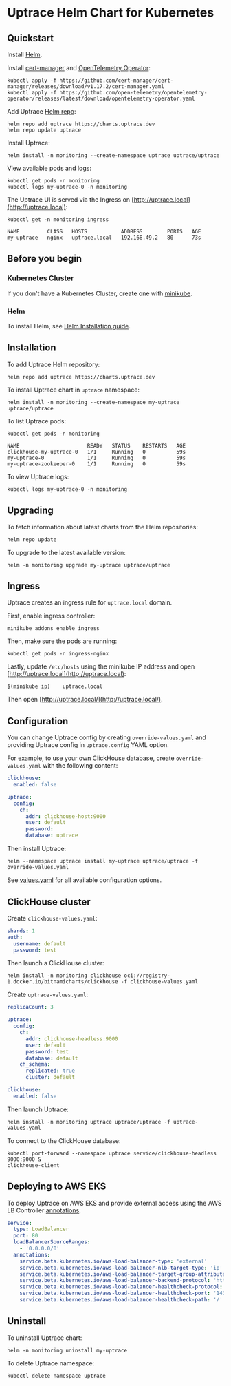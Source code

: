 # Uptrace Helm Chart for Kubernetes

## Quickstart

Install [Helm](https://helm.sh/docs/intro/install/).

Install [cert-manager](https://cert-manager.io/docs/installation/) and
[OpenTelemetry Operator](https://github.com/open-telemetry/opentelemetry-operator):

```shell
kubectl apply -f https://github.com/cert-manager/cert-manager/releases/download/v1.17.2/cert-manager.yaml
kubectl apply -f https://github.com/open-telemetry/opentelemetry-operator/releases/latest/download/opentelemetry-operator.yaml
```

Add Uptrace [Helm repo](https://github.com/uptrace/helm-charts-repository):

```shell
helm repo add uptrace https://charts.uptrace.dev
helm repo update uptrace
```

Install Uptrace:

```shell
helm install -n monitoring --create-namespace uptrace uptrace/uptrace
```

View available pods and logs:

```shell
kubectl get pods -n monitoring
kubectl logs my-uptrace-0 -n monitoring
```

The Uptrace UI is served via the Ingress on [http://uptrace.local](http://uptrace.local):

```shell
kubectl get -n monitoring ingress

NAME         CLASS   HOSTS           ADDRESS        PORTS   AGE
my-uptrace   nginx   uptrace.local   192.168.49.2   80      73s
```

## Before you begin

### Kubernetes Cluster

If you don't have a Kubernetes Cluster, create one with
[minikube](https://minikube.sigs.k8s.io/docs/start/).

### Helm

To install Helm, see [Helm Installation guide](https://helm.sh/docs/intro/install/).

## Installation

To add Uptrace Helm repository:

```shell
helm repo add uptrace https://charts.uptrace.dev
```

To install Uptrace chart in `uptrace` namespace:

```shell
helm install -n monitoring --create-namespace my-uptrace uptrace/uptrace
```

To list Uptrace pods:

```shell
kubectl get pods -n monitoring

NAME                      READY   STATUS    RESTARTS   AGE
clickhouse-my-uptrace-0   1/1     Running   0          59s
my-uptrace-0              1/1     Running   0          59s
my-uptrace-zookeeper-0    1/1     Running   0          59s
```

To view Uptrace logs:

```shell
kubectl logs my-uptrace-0 -n monitoring
```

## Upgrading

To fetch information about latest charts from the Helm repositories:

```shell
helm repo update
```

To upgrade to the latest available version:

```shell
helm -n monitoring upgrade my-uptrace uptrace/uptrace
```

## Ingress

Uptrace creates an ingress rule for `uptrace.local` domain.

First, enable ingress controller:

```shell
minikube addons enable ingress
```

Then, make sure the pods are running:

```shell
kubectl get pods -n ingress-nginx
```

Lastly, update `/etc/hosts` using the minikube IP address and open
[http://uptrace.local](http://uptrace.local):

```
$(minikube ip)    uptrace.local
```

Then open [http://uptrace.local/](http://uptrace.local/).

## Configuration

You can change Uptrace config by creating `override-values.yaml` and providing Uptrace config in
`uptrace.config` YAML option.

For example, to use your own ClickHouse database, create `override-values.yaml` with the following
content:

```yaml
clickhouse:
  enabled: false

uptrace:
  config:
    ch:
      addr: clickhouse-host:9000
      user: default
      password:
      database: uptrace
```

Then install Uptrace:

```shell
helm --namespace uptrace install my-uptrace uptrace/uptrace -f override-values.yaml
```

See [values.yaml](charts/uptrace/values.yaml) for all available configuration options.

## ClickHouse cluster

Create `clickhouse-values.yaml`:

```yaml
shards: 1
auth:
  username: default
  password: test
```

Then launch a ClickHouse cluster:

```shell
helm install -n monitoring clickhouse oci://registry-1.docker.io/bitnamicharts/clickhouse -f clickhouse-values.yaml
```

Create `uptrace-values.yaml`:

```yaml
replicaCount: 3

uptrace:
  config:
    ch:
      addr: clickhouse-headless:9000
      user: default
      password: test
      database: default
    ch_schema:
      replicated: true
      cluster: default

clickhouse:
  enabled: false
```

Then launch Uptrace:

```shell
helm install -n monitoring uptrace uptrace/uptrace -f uptrace-values.yaml
```

To connect to the ClickHouse database:

```shell
kubectl port-forward --namespace uptrace service/clickhouse-headless 9000:9000 &
clickhouse-client
```

## Deploying to AWS EKS

To deploy Uptrace on AWS EKS and provide external access using the AWS LB Controller
[annotations](https://kubernetes-sigs.github.io/aws-load-balancer-controller/v2.3/guide/service/annotations/):

```yaml
service:
  type: LoadBalancer
  port: 80
  loadBalancerSourceRanges:
    - '0.0.0.0/0'
  annotations:
    service.beta.kubernetes.io/aws-load-balancer-type: 'external'
    service.beta.kubernetes.io/aws-load-balancer-nlb-target-type: 'ip'
    service.beta.kubernetes.io/aws-load-balancer-target-group-attributes: 'preserve_client_ip.enabled=true'
    service.beta.kubernetes.io/aws-load-balancer-backend-protocol: 'http'
    service.beta.kubernetes.io/aws-load-balancer-healthcheck-protocol: 'http'
    service.beta.kubernetes.io/aws-load-balancer-healthcheck-port: '14318'
    service.beta.kubernetes.io/aws-load-balancer-healthcheck-path: '/'
```

## Uninstall

To uninstall Uptrace chart:

```shell
helm -n monitoring uninstall my-uptrace
```

To delete Uptrace namespace:

```shell
kubectl delete namespace uptrace
```
